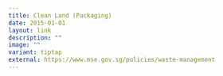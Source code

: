 ```yaml
---
title: Clean Land (Packaging)
date: 2015-01-01
layout: link
description: ""
image: ""
variant: tiptap
external: https://www.mse.gov.sg/policies/waste-management
---
```

